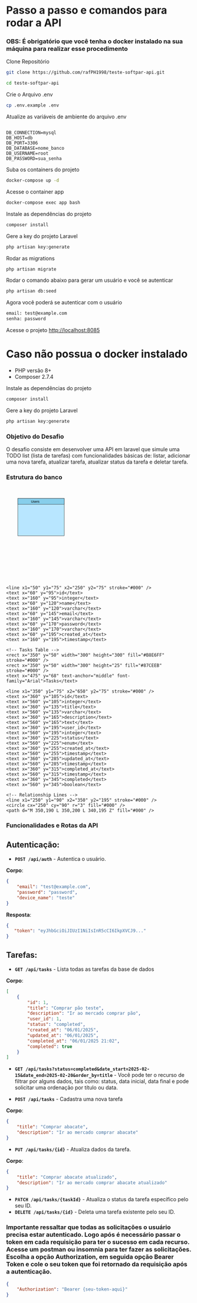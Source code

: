 # Passo a passo e comandos para rodar a API 
### OBS: É obrigatório que você tenha o docker instalado na sua máquina para realizar esse procedimento
Clone Repositório
```sh
git clone https://github.com/rafPH1998/teste-softpar-api.git
```
```sh
cd teste-softpar-api
```


Crie o Arquivo .env
```sh
cp .env.example .env
```

Atualize as variáveis de ambiente do arquivo .env
```dosini

DB_CONNECTION=mysql
DB_HOST=db
DB_PORT=3306
DB_DATABASE=nome_banco
DB_USERNAME=root
DB_PASSWORD=sua_senha
```

Suba os containers do projeto
```sh
docker-compose up -d
```

Acesse o container app
```sh
docker-compose exec app bash
```

Instale as dependências do projeto
```sh
composer install
```

Gere a key do projeto Laravel
```sh
php artisan key:generate
```

Rodar as migrations
```sh
php artisan migrate
```

Rodar o comando abaixo para gerar um usuário e você se autenticar
```sh
php artisan db:seed
```

Agora você poderá se autenticar com o usuário
```sh
email: test@example.com
senha: password
```

Acesse o projeto
[http://localhost:8085](http://localhost:8085)

# Caso não possua o docker instalado

- PHP versão 8+
- Composer 2.7.4

Instale as dependências do projeto
```sh
composer install
```

Gere a key do projeto Laravel
```sh
php artisan key:generate
```


### Objetivo do Desafio
O desafio consiste em desenvolver uma API em laravel que simule uma TODO list (lista de tarefas) com funcionalidades básicas de: listar, adicionar uma nova tarefa, atualizar tarefa, atualizar status da tarefa e deletar tarefa.


### Estrutura do banco

<svg viewBox="0 0 800 400" xmlns="http://www.w3.org/2000/svg">
    <!-- Users Table -->
    <rect x="50" y="50" width="200" height="160" fill="#B8E6FF" stroke="#000" />
    <rect x="50" y="50" width="200" height="25" fill="#87CEEB" stroke="#000" />
    <text x="125" y="68" text-anchor="middle" font-family="Arial">Users</text>
    
    <line x1="50" y1="75" x2="250" y2="75" stroke="#000" />
    <text x="60" y="95">id</text>
    <text x="160" y="95">integer</text>
    <text x="60" y="120">name</text>
    <text x="160" y="120">varchar</text>
    <text x="60" y="145">email</text>
    <text x="160" y="145">varchar</text>
    <text x="60" y="170">password</text>
    <text x="160" y="170">varchar</text>
    <text x="60" y="195">created_at</text>
    <text x="160" y="195">timestamp</text>

    <!-- Tasks Table -->
    <rect x="350" y="50" width="300" height="300" fill="#B8E6FF" stroke="#000" />
    <rect x="350" y="50" width="300" height="25" fill="#87CEEB" stroke="#000" />
    <text x="475" y="68" text-anchor="middle" font-family="Arial">Tasks</text>
    
    <line x1="350" y1="75" x2="650" y2="75" stroke="#000" />
    <text x="360" y="105">id</text>
    <text x="560" y="105">integer</text>
    <text x="360" y="135">title</text>
    <text x="560" y="135">varchar</text>
    <text x="360" y="165">description</text>
    <text x="560" y="165">text</text>
    <text x="360" y="195">user_id</text>
    <text x="560" y="195">integer</text>
    <text x="360" y="225">status</text>
    <text x="560" y="225">enum</text>
    <text x="360" y="255">created_at</text>
    <text x="560" y="255">timestamp</text>
    <text x="360" y="285">updated_at</text>
    <text x="560" y="285">timestamp</text>
    <text x="360" y="315">completed_at</text>
    <text x="560" y="315">timestamp</text>
    <text x="360" y="345">completed</text>
    <text x="560" y="345">boolean</text>

    <!-- Relationship Lines -->
    <line x1="250" y1="90" x2="350" y2="195" stroke="#000" />
    <circle cx="250" cy="90" r="3" fill="#000" />
    <path d="M 350,190 L 350,200 L 340,195 Z" fill="#000" />
</svg>

### Funcionalidades e Rotas da API

## Autenticação:

- **`POST /api/auth`** - Autentica o usuário.

**Corpo**:

```json
{
    "email": "test@example.com",
    "password": "password",
    "device_name": "teste"
}
```

**Resposta**:
```json
{
   "token": "eyJhbGciOiJIUzI1NiIsInR5cCI6IkpXVCJ9..."
}
```


## Tarefas:

- **`GET /api/tasks`** - Lista todas as tarefas da base de dados

**Corpo**:

```json
[
    {
        "id": 1,
        "title": "Comprar pão teste",
        "description": "Ir ao mercado comprar pão",
        "user_id": 1,
        "status": "completed",
        "created_at": "06/01/2025",
        "updated_at": "06/01/2025",
        "completed_at": "06/01/2025 21:02",
        "completed": true
    }
]
```


- **`GET /api/tasks?status=completed&date_start=2025-02-15&date_end=2025-02-20&order_by=title`** - Você pode ter o recurso de filtrar por alguns dados, tais como: status, data inicial, data final e pode solicitar uma ordenação por título ou data.


- **`POST /api/tasks`** - Cadastra uma nova tarefa

**Corpo**:

```json
{
    "title": "Comprar abacate",
    "description": "Ir ao mercado comprar abacate"
}
```

- **`PUT /api/tasks/{id}`** - Atualiza dados da tarefa.

**Corpo**:

```json
{
    "title": "Comprar abacate atualizado",
    "description": "Ir ao mercado comprar abacate atualizado"
}
```


- **`PATCH /api/tasks/{taskId}`** - Atualiza o status da tarefa específico pelo seu ID.
- **`DELETE /api/tasks/{id}`** - Deleta uma tarefa existente pelo seu ID.


### Importante ressaltar que todas as solicitações o usuário precisa estar autenticado. Logo após é necessário passar o token em cada requisição para ter o sucesso em cada recurso. Acesse um postman ou insomnia para ter fazer as solicitações. Escolha a opção Authorization, em seguida opção Bearer Token e cole o seu token que foi retornado da requisição após a autenticação.

```json
{
    "Authorization": "Bearer {seu-token-aqui}"
}
```